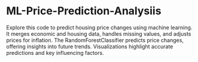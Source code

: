 # ML-Price-Prediction-Analysiis
Explore this code to predict housing price changes using machine learning. It merges economic and housing data, handles missing values, and adjusts prices for inflation. The RandomForestClassifier predicts price changes, offering insights into future trends. Visualizations highlight accurate predictions and key influencing factors.
